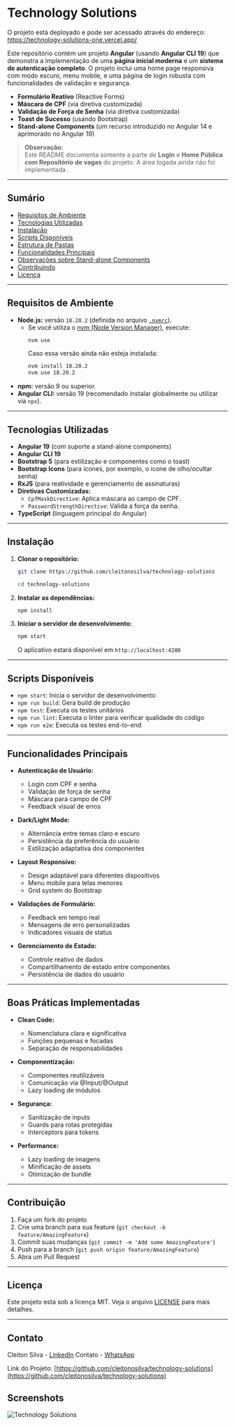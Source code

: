 # Technology Solutions

O projeto está deployado e pode ser acessado através do endereço:
https://technology-solutions-one.vercel.app/

Este repositório contém um projeto **Angular** (usando **Angular CLI 19**) que demonstra a implementação de uma **página inicial moderna** e um **sistema de autenticação completo**. O projeto inclui uma home page responsiva com modo escuro, menu mobile, e uma página de login robusta com funcionalidades de validação e segurança.

- **Formulário Reativo** (Reactive Forms)
- **Máscara de CPF** (via diretiva customizada)
- **Validação de Força de Senha** (via diretiva customizada)
- **Toast de Sucesso** (usando Bootstrap)
- **Stand-alone Components** (um recurso introduzido no Angular 14 e aprimorado no Angular 19)

> **Observação:**  
> Este README documenta somente a parte de **Login**  e **Home Pública com Repositório de vagas** do projeto. A área logada ainda não foi implementada .




---

## Sumário

- [Requisitos de Ambiente](#requisitos-de-ambiente)
- [Tecnologias Utilizadas](#tecnologias-utilizadas)
- [Instalação](#instalação)
- [Scripts Disponíveis](#scripts-disponíveis)
- [Estrutura de Pastas](#estrutura-de-pastas)
- [Funcionalidades Principais](#funcionalidades-principais)
- [Observações sobre Stand-alone Components](#observações-sobre-stand-alone-components)
- [Contribuindo](#contribuindo)
- [Licença](#licença)

---

## Requisitos de Ambiente

- **Node.js:** versão `18.20.2` (definida no arquivo [`.nvmrc`](.nvmrc)).
  - Se você utiliza o [nvm (Node Version Manager)](https://github.com/nvm-sh/nvm), execute:
    ```bash
    nvm use
    ```
    Caso essa versão ainda não esteja instalada:
    ```bash
    nvm install 18.20.2
    nvm use 18.20.2
    ```
- **npm:** versão 9 ou superior.
- **Angular CLI:** versão 19 (recomendado instalar globalmente ou utilizar via `npx`).

---

## Tecnologias Utilizadas

- **Angular 19** (com suporte a stand-alone components)
- **Angular CLI 19**
- **Bootstrap 5** (para estilização e componentes como o toast)
- **Bootstrap Icons** (para ícones, por exemplo, o ícone de olho/ocultar senha)
- **RxJS** (para reatividade e gerenciamento de assinaturas)
- **Diretivas Customizadas:**
  - `CpfMaskDirective`: Aplica máscara ao campo de CPF.
  - `PasswordStrengthDirective`: Valida a força da senha.
- **TypeScript** (linguagem principal do Angular)

---

## Instalação

1. **Clonar o repositório:**
   ```bash
   git clone https://github.com/cleitonosilva/technology-solutions

   cd technology-solutions
   ```

2. **Instalar as dependências:**
   ```bash
   npm install
   ```


3. **Iniciar o servidor de desenvolvimento:**
   ```bash
   npm start
   ```
   O aplicativo estará disponível em `http://localhost:4200`

---

## Scripts Disponíveis

- `npm start`: Inicia o servidor de desenvolvimento
- `npm run build`: Gera build de produção
- `npm test`: Executa os testes unitários
- `npm run lint`: Executa o linter para verificar qualidade do código
- `npm run e2e`: Executa os testes end-to-end

---

## Funcionalidades Principais

- **Autenticação de Usuário:**
  - Login com CPF e senha
  - Validação de força de senha
  - Máscara para campo de CPF
  - Feedback visual de erros

- **Dark/Light Mode:**
  - Alternância entre temas claro e escuro
  - Persistência da preferência do usuário
  - Estilização adaptativa dos componentes

- **Layout Responsivo:**
  - Design adaptável para diferentes dispositivos
  - Menu mobile para telas menores
  - Grid system do Bootstrap

- **Validações de Formulário:**
  - Feedback em tempo real
  - Mensagens de erro personalizadas
  - Indicadores visuais de status

- **Gerenciamento de Estado:**
  - Controle reativo de dados
  - Compartilhamento de estado entre componentes
  - Persistência de dados do usuário

---

## Boas Práticas Implementadas

- **Clean Code:**
  - Nomenclatura clara e significativa
  - Funções pequenas e focadas
  - Separação de responsabilidades

- **Componentização:**
  - Componentes reutilizáveis
  - Comunicação via @Input/@Output
  - Lazy loading de módulos

- **Segurança:**
  - Sanitização de inputs
  - Guards para rotas protegidas
  - Interceptors para tokens

- **Performance:**
  - Lazy loading de imagens
  - Minificação de assets
  - Otimização de bundle

---

## Contribuição

1. Faça um fork do projeto
2. Crie uma branch para sua feature (`git checkout -b feature/AmazingFeature`)
3. Commit suas mudanças (`git commit -m 'Add some AmazingFeature'`)
4. Push para a branch (`git push origin feature/AmazingFeature`)
5. Abra um Pull Request

---

## Licença

Este projeto está sob a licença MIT. Veja o arquivo [LICENSE](LICENSE) para mais detalhes.

---

## Contato

Cleiton Silva - [LinkedIn](https://www.linkedin.com/in/cleiton-oliveira-8637b983/)
Contato - [WhatsApp](https://api.whatsapp.com/send/?phone=5521964099980&text&type=phone_number&app_absent=0)

Link do Projeto: [https://github.com/cleitonosilva/technology-solutions](https://github.com/cleitonosilva/technology-solutions)


## Screenshots

![Technology Solutions](./src/app/assets/images/technology-solutions.png)


